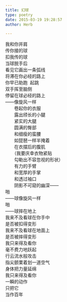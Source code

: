 ```yaml
---  
title: 幻球  
type: poetry  
date: 2015-03-19 19:28:57  
author: Herb  

---  
```

我和你并肩  
传你接的球  
扣我传的球    
当球脱手后  
看见它画出一条弧线  
将滞在你必经的路上  
你早已助跑  起跳  
双手挥至脑侧  
停留在球必经的路上    
——像旋风一样  
　　卷起你的衣服  
　　露出颀长的小腿  
　　紧实的大腿  
　　圆满的臀部  
　　和细瘦的蛮腰  
　　如琵琶一样半掩着  
　　在衣摆后的腹肌  
　　（我要庆幸衣物紧贴  
　　勾勒出不容忽视的形状）  
　　有力的手臂  
　　和宽厚的手掌  
　　和透过袖口  
　　阴影不可窥的幽深——  
啪  
——球像旋风一样  
啪  
——球摔在地上    
我来不及看球在你手中  
是否被扣得变形  
我来不及看球在地面上  
是否被摔得变形    
我只来得及看你  
毫不费力地跃起  
行云流水般攻击  
指尖颤栗着划一道空气  
身体把力量延绵    
我只来得及看你  
一瞬的动作  
只把它  
当作百年